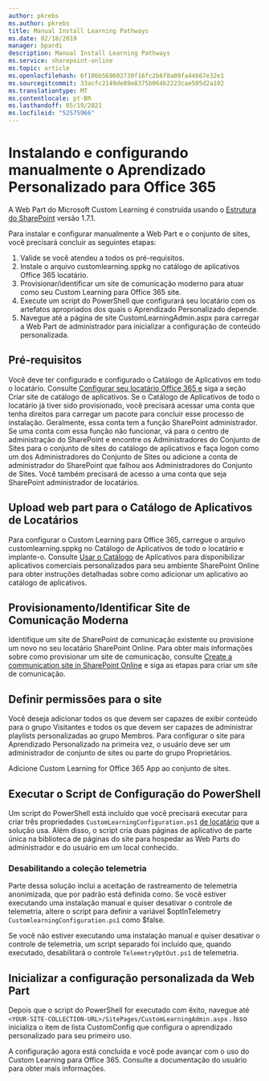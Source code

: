 ```yaml
---
author: pkrebs
ms.author: pkrebs
title: Manual Install Learning Pathways
ms.date: 02/18/2019
manager: bpardi
description: Manual Install Learning Pathways
ms.service: sharepoint-online
ms.topic: article
ms.openlocfilehash: 6f106b569602730f16fc2b6f8a09fa44667e32e1
ms.sourcegitcommit: 33acfc2149de89e8375b064b2223cae505d2a102
ms.translationtype: MT
ms.contentlocale: pt-BR
ms.lasthandoff: 05/19/2021
ms.locfileid: "52575966"
---
```

# <a name="manually-installing-and-configuring-custom-learning-for-office-365"></a>Instalando e configurando manualmente o Aprendizado Personalizado para Office 365

A Web Part do Microsoft Custom Learning é construída usando o [Estrutura do SharePoint](/sharepoint/dev/spfx/sharepoint-framework-overview) versão 1.7.1.

Para instalar e configurar manualmente a Web Part e o conjunto de sites, você precisará concluir as seguintes etapas:

1. Valide se você atendeu a todos os pré-requisitos.
1. Instale o arquivo customlearning.sppkg no catálogo de aplicativos Office 365 locatário.
1. Provisionar/identificar um site de comunicação moderno para atuar como seu Custom Learning para Office 365 site.
1. Execute um script do PowerShell que configurará seu locatário com os artefatos apropriados dos quais o Aprendizado Personalizado depende.
1. Navegue até a página de site CustomLearningAdmin.aspx para carregar a Web Part de administrador para inicializar a configuração de conteúdo personalizada.

## <a name="prerequisites"></a>Pré-requisitos

Você deve ter configurado e configurado o Catálogo de Aplicativos em todo o locatário. Consulte [Configurar seu locatário Office 365 e](/sharepoint/dev/spfx/set-up-your-developer-tenant#create-app-catalog-site) siga a seção Criar site de catálogo de aplicativos. Se o Catálogo de Aplicativos de todo o locatário já tiver sido provisionado, você precisará acessar uma conta que tenha direitos para carregar um pacote para concluir esse processo de instalação. Geralmente, essa conta tem a função SharePoint administrador. Se uma conta com essa função não funcionar, vá para o centro de administração do SharePoint e encontre os Administradores do Conjunto de Sites para o conjunto de sites do catálogo de aplicativos e faça logon como um dos Administradores do Conjunto de Sites ou adicione a conta de administrador do SharePoint que falhou aos Administradores do Conjunto de Sites. Você também precisará de acesso a uma conta que seja SharePoint administrador de locatários.

## <a name="upload-the-web-part-to-the-tenant-app-catalog"></a>Upload web part para o Catálogo de Aplicativos de Locatários

Para configurar o Custom Learning para Office 365, carregue o arquivo customlearning.sppkg no Catálogo de Aplicativos de todo o locatário e implante-o. Consulte [Usar o Catálogo](/sharepoint/use-app-catalog) de Aplicativos para disponibilizar aplicativos comerciais personalizados para seu ambiente SharePoint Online para obter instruções detalhadas sobre como adicionar um aplicativo ao catálogo de aplicativos.

## <a name="provisionidentify-modern-communication-site"></a>Provisionamento/Identificar Site de Comunicação Moderna

Identifique um site de SharePoint de comunicação existente ou provisione um novo no seu locatário SharePoint Online. Para obter mais informações sobre como provisionar um site de comunicação, consulte [Create a communication site in SharePoint Online](https://support.office.com/article/create-a-communication-site-in-sharepoint-online-7fb44b20-a72f-4d2c-9173-fc8f59ba50eb) e siga as etapas para criar um site de comunicação.

## <a name="set-permissions-for-the-site"></a>Definir permissões para o site

Você deseja adicionar todos os que devem ser capazes de exibir conteúdo para o grupo Visitantes e todos os que devem ser capazes de administrar playlists personalizadas ao grupo Membros. Para configurar o site para Aprendizado Personalizado na primeira vez, o usuário deve ser um administrador de conjunto de sites ou parte do grupo Proprietários.

Adicione Custom Learning for Office 365 App ao conjunto de sites.

## <a name="execute-powershell-configuration-script"></a>Executar o Script de Configuração do PowerShell

Um script do PowerShell está incluído que você precisará executar para criar três propriedades `CustomLearningConfiguration.ps1` [de locatário](/sharepoint/dev/spfx/tenant-properties) que a solução usa. Além disso, o [](/sharepoint/dev/spfx/web-parts/single-part-app-pages) script cria duas páginas de aplicativo de parte única na biblioteca de páginas do site para hospedar as Web Parts do administrador e do usuário em um local conhecido.

### <a name="disabling-telemetry-collection"></a>Desabilitando a coleção telemetria

Parte dessa solução inclui a aceitação de rastreamento de telemetria anonimizada, que por padrão está definida como. Se você estiver executando uma instalação manual e quiser desativar o controle de telemetria, altere o script para definir a variável $optInTelemetry `CustomlearningConfiguration.ps1` como $false.

Se você não estiver executando uma instalação manual e quiser desativar o controle de telemetria, um script separado foi incluído que, quando executado, desabilitará o controle `TelemetryOptOut.ps1` de telemetria.

## <a name="initialize-web-part-custom-configuration"></a>Inicializar a configuração personalizada da Web Part

Depois que o script do PowerShell for executado com êxito, navegue até `<YOUR-SITE-COLLECTION-URL>/SitePages/CustomLearningAdmin.aspx` . Isso inicializa o item de lista CustomConfig que configura o aprendizado personalizado para seu primeiro uso.

A configuração agora está concluída e você pode avançar com o uso do Custom Learning para Office 365. Consulte a documentação do usuário para obter mais informações.
